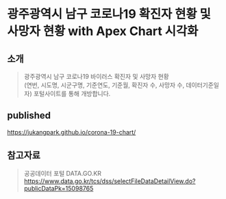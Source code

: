 # 광주광역시 남구 코로나19 확진자 현황 및 사망자 현황 with Apex Chart 시각화

## 소개

> 광주광역시 남구 코로나19 바이러스 확진자 및 사망자 현황  
> (연번, 시도명, 시군구명, 기준연도, 기준월, 확진자 수, 사망자 수, 데이터기준일자) 포털사이트를 통해 개방합니다.

## published

https://jukangpark.github.io/corona-19-chart/

## 참고자료

> 공공데이터 포털 DATA.GO.KR  
> https://www.data.go.kr/tcs/dss/selectFileDataDetailView.do?publicDataPk=15098765
